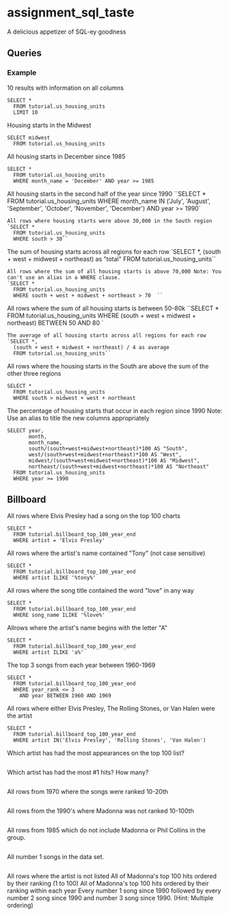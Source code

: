 # assignment_sql_taste
A delicious appetizer of SQL-ey goodness


## Queries

### Example

10 results with information on all columns
```
SELECT *
  FROM tutorial.us_housing_units
  LIMIT 10
```
Housing starts in the Midwest
```
SELECT midwest
  FROM tutorial.us_housing_units
```
All housing starts in December since 1985
```
SELECT *
  FROM tutorial.us_housing_units
  WHERE month_name = 'December' AND year >= 1985
```
All housing starts in the second half of the year since 1990
``SELECT *
  FROM tutorial.us_housing_units
  WHERE month_name IN ('July', 'August', 'September', 'October', 'November', 'December') 
  AND year >= 1990`
```
All rows where housing starts were above 30,000 in the South region
`SELECT *
  FROM tutorial.us_housing_units
  WHERE south > 30``
```
The sum of housing starts across all regions for each row
`SELECT *,
  (south + west + midwest + northeast) as "total" 
  FROM tutorial.us_housing_units``
```
All rows where the sum of all housing starts is above 70,000 Note: You can't use an alias in a WHERE clause.
`SELECT *
  FROM tutorial.us_housing_units
  WHERE south + west + midwest + northeast > 70  ``
```
All rows where the sum of all housing starts is between 50-80k
``SELECT *
  FROM tutorial.us_housing_units
  WHERE (south + west + midwest + northeast) BETWEEN 50 AND 80 `
```
The average of all housing starts across all regions for each row
`SELECT *,
  (south + west + midwest + northeast) / 4 as average
  FROM tutorial.us_housing_units``
```
All rows where the housing starts in the South are above the sum of the other three regions
```
SELECT *
  FROM tutorial.us_housing_units
  WHERE south > midwest + west + northeast
```
The percentage of housing starts that occur in each region since 1990 Note: Use an alias to title the new columns appropriately
```
SELECT year,
       month,
       month_name,
       south/(south+west+midwest+northeast)*100 AS "South",
       west/(south+west+midwest+northeast)*100 AS "West",
       midwest/(south+west+midwest+northeast)*100 AS "Midwest",
       northeast/(south+west+midwest+northeast)*100 AS "Northeast"
  FROM tutorial.us_housing_units
  WHERE year >= 1990
```
## Billboard

All rows where Elvis Presley had a song on the top 100 charts
```
SELECT *
  FROM tutorial.billboard_top_100_year_end 
  WHERE artist = 'Elvis Presley'
```
All rows where the artist's name contained "Tony" (not case sensitive)
```
SELECT *
  FROM tutorial.billboard_top_100_year_end 
  WHERE artist ILIKE '%tony%'
```
All rows where the song title contained the word "love" in any way
```
SELECT *
  FROM tutorial.billboard_top_100_year_end
  WHERE song_name ILIKE '%love%'
```
Allrows where the artist's name begins with the letter "A"
```
SELECT *
  FROM tutorial.billboard_top_100_year_end 
  WHERE artist ILIKE 'a%'
```
The top 3 songs from each year between 1960-1969
```
SELECT *
  FROM tutorial.billboard_top_100_year_end
  WHERE year_rank <= 3
    AND year BETWEEN 1960 AND 1969
```
All rows where either Elvis Presley, The Rolling Stones, or Van Halen were the artist
```
SELECT *
  FROM tutorial.billboard_top_100_year_end 
  WHERE artist IN('Elvis Presley', 'Rolling Stones', 'Van Halen')
```
Which artist has had the most appearances on the top 100 list?
```

```
Which artist has had the most #1 hits? How many?
```
```
All rows from 1970 where the songs were ranked 10-20th
```
```
All rows from the 1990's where Madonna was not ranked 10-100th
```
```
All rows from 1985 which do not include Madonna or Phil Collins in the group.
```
```
All number 1 songs in the data set.
```
```
All rows where the artist is not listed
All of Madonna's top 100 hits ordered by their ranking (1 to 100)
All of Madonna's top 100 hits ordered by their ranking within each year
Every number 1 song since 1990 followed by every number 2 song since 1990 and number 3 song since 1990. (Hint: Multiple ordering)
